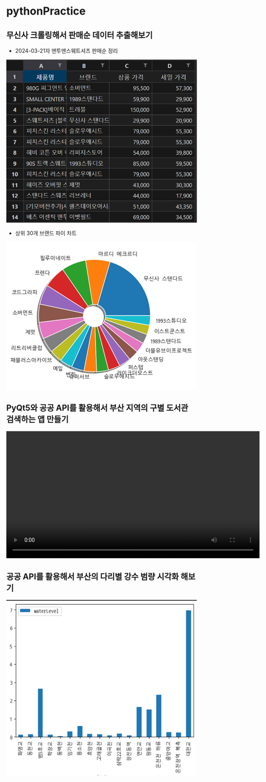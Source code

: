 # pythonPractice
## 무신사 크롤링해서 판매순 데이터 추출해보기
- 2024-03-21자 맨투맨스웨트셔츠 판매순 정리
<img src="https://raw.githubusercontent.com/KangJeongTaek/pythonPractice/main/images/image01.png" width="670px">

- 상위 30개 브랜드 파이 차트
<img src="https://raw.githubusercontent.com/KangJeongTaek/pythonPractice/main/images/image02.png">

## PyQt5와 공공 API를 활용해서 부산 지역의 구별 도서관 검색하는 앱 만들기
<video src="https://raw.githubusercontent.com/KangJeongTaek/pythonPractice/main/images/video01.mp4" width="670px"> </video>

## 공공 API를 활용해서 부산의 다리별 강수 범량 시각화 해보기
<img src="https://raw.githubusercontent.com/KangJeongTaek/pythonPractice/main/images/image03.png" width="670px">
